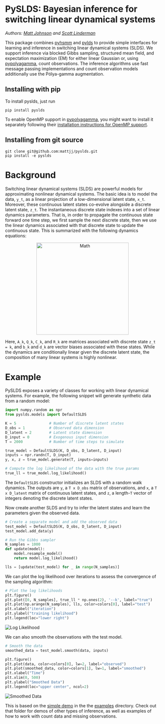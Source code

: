 # PySLDS: Bayesian inference for switching linear dynamical systems
_Authors: [Matt Johnson](https://github.com/mattjj)
and [Scott Linderman](https://github.com/slinderman)_

This package combines [pyhsmm](https://github.com/mattjj/pyhsmm) and
[pylds](https://github.com/mattjj/pylds) to provide simple interfaces for
learning and inference in switching linear dynamical systems (SLDS).
We support inference via blocked Gibbs sampling, structured mean field, and expectation
maximization (EM) for either linear Gaussian or, using
[pypolyagamma](https://github.com/slinderman/pypolyagamma), count observations.
The inference algorithms use fast message passing implementations and count
observation models additionally use the Pólya-gamma augmentation.

## Installing with pip

To install pyslds, just run

```
pip install pyslds
```

To enable OpenMP support in
[pypolyagamma](https://github.com/slinderman/pypolyagamma), you might want to
install it separately following their [installation instructions for OpenMP
support](https://github.com/slinderman/pypolyagamma#parallel-sampling-with-openmp).

## Installing from git source

```
git clone git@github.com:mattjj/pyslds.git
pip install -e pyslds
```

# Background
Switching linear dynamical systems (SLDS) are powerful
models for approximating nonlinear dynamical systems. The basic idea
is to model the data, `y_t`, as a linear projection of a
low-dimensional latent state, `x_t`. Moreover, these continuous latent
states co-evolve alongside a discrete latent state, `z_t`.  The
instantaneous discrete state indexes into a set of linear dynamics
parameters. That is, in order to propagate the continuous state forward
one time step, we first sample the next discrete state, then we use
the linear dynamics associated with that discrete state to update the
continuous state. This is summarized with the following dynamics equations:

<p align="center">
<img src="aux/model.png" alt="Math" width="300">
</p>

Here, `A_k`, `Q_k`, `C_k`, and `R_k` are matrices associated 
with discrete state `z_t = k`, and `b_k` and `d_k` are vector
biases associated with these states.  While the dynamics are 
conditionally linear given the discrete latent state, the composition
of many linear systems is highly nonlinear.

# Example
PySLDS exposes a variety of classes for working with linear
dynamical systems. For example, the following snippet will
generate synthetic data from a random model:
```python
import numpy.random as npr
from pyslds.models import DefaultSLDS

K = 5               # Number of discrete latent states
D_obs = 1           # Observed data dimension
D_latent = 2        # Latent state dimension
D_input = 0         # Exogenous input dimension
T = 2000            # Number of time steps to simulate

true_model = DefaultSLDS(K, D_obs, D_latent, D_input)
inputs = npr.randn(T, D_input)
y, x, z = true_model.generate(T, inputs=inputs)

# Compute the log likelihood of the data with the true params
true_ll = true_model.log_likelihood() 
```
The `DefaultSLDS` constructor initializes an SLDS with a
random walk dynamics. The outputs are `y`, a `T x D_obs` 
matrix of observations, and `x`, a `T x D_latent` matrix
of continuous latent states, and `z`, a length-`T` vector of integers
denoting the discrete latent states.

Now create another SLDS and try to infer the latent states and
learn the parameters given the observed data. 

```python
# Create a separate model and add the observed data
test_model = DefaultSLDS(K, D_obs, D_latent, D_input)
test_model.add_data(y)

# Run the Gibbs sampler
N_samples = 1000
def update(model):
    model.resample_model()
    return model.log_likelihood()

lls = [update(test_model) for _ in range(N_samples)]
```

We can plot the log likelihood over iterations to assess the
convergence of the sampling algorithm:

```python
# Plot the log likelihoods
plt.figure()
plt.plot([0, N_samples], true_ll * np.ones(2), '--k', label="true")
plt.plot(np.arange(N_samples), lls, color=colors[0], label="test")
plt.xlabel("iteration")
plt.ylabel("training likelihood")
plt.legend(loc="lower right")
```
![Log Likelihood](aux/demo_ll.png)

We can also smooth the observations with the test model.
```python
# Smooth the data
smoothed_data = test_model.smooth(data, inputs)

plt.figure()
plt.plot(data, color=colors[0], lw=2, label="observed")
plt.plot(smoothed_data, color=colors[1], lw=1, label="smoothed")
plt.xlabel("Time")
plt.xlim(0, 500)
plt.ylabel("Smoothed Data")
plt.legend(loc="upper center", ncol=2)
```

![Smoothed Data](aux/demo_smooth.png)

This is based on the [simple demo](/examples/simple_demo.py) in the the
[examples](/examples) directory.
Check out that folder for demos of other types of inference, as well as
examples of how to work with count data and missing observations.
